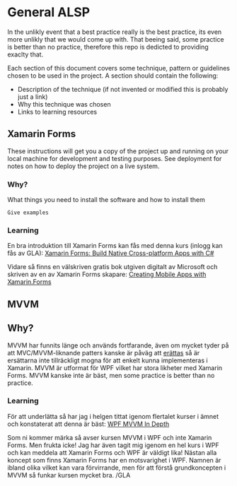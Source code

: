 # General ALSP

In the unlikly event that a best practice really is the best practice, its even more unlikly that we would come up with. That beeing said, some practice is better than no practice, therefore this repo is dedicted to providing exaclty that.

Each section of this document covers some technique, pattern or guidelines chosen to be used in the project. A section should contain the following:

* Description of the technique (if not invented or modified this is probably just a link)
* Why this technique was chosen
* Links to learning resources


## Xamarin Forms

These instructions will get you a copy of the project up and running on your local machine for development and testing purposes. See deployment for notes on how to deploy the project on a live system.

### Why?

What things you need to install the software and how to install them

```
Give examples
```

### Learning

En bra introduktion till Xamarin Forms kan fås med denna kurs (inlogg kan fås av GLA):
[Xamarin Forms: Build Native Cross-platform Apps with C#](https://www.udemy.com/xamarin-forms-course/learn/v4/overview)

Vidare så finns en välskriven gratis bok utgiven digitalt av Microsoft och skriven av en av Xamarin Forms skapare:
[Creating Mobile Apps with Xamarin.Forms ](https://developer.xamarin.com/guides/xamarin-forms/creating-mobile-apps-xamarin-forms/)

## MVVM

## Why?
MVVM har funnits länge och används fortfarande, även om mycket tyder på att MVC/MVVM-liknande patters kanske är påväg att [erättas](xhttp://www.michaelridland.com/xamarin/mvvm-mvc-is-dead-is-unidirectional-a-mvvm-mvc-killer/) så är ersättarna inte tillräckligt mogna för att enkelt kunna implementeras i Xamarin. MVVM är utformat för WPF vilket har stora likheter med Xamarin Forms. MVVM kanske inte är bäst, men some practice is better than no practice.

### Learning
För att underlätta så har jag i helgen tittat igenom flertalet kurser i ämnet och konstaterat att denna är bäst:
[WPF MVVM In Depth](https://www.pluralsight.com/courses/wpf-mvvm-in-depth)

Som ni kommer märka så avser kursen MVVM i WPF och inte Xamarin Forms. Men frukta icke! Jag har även tagit mig igenom en hel kurs i WPF och kan meddela att Xamarin Forms och WPF är väldigt lika! Nästan alla koncept som finns Xamarin Forms har en motsvarighet i WPF. Namnen är ibland olika vilket kan vara förvirrande, men för att förstå grundkoncepten i MVVM så funkar kursen mycket bra. /GLA